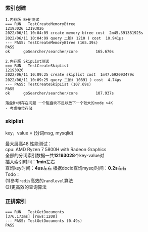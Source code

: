 ### 索引创建
    1.内存版 B+树测试
	=== RUN   TestCreateMemoryBtree
	12193026 12193026
	2022/06/11 10:04:09 create memory btree cost  2m45.391381925s
	2022/06/11 10:04:09 query 二胎( 1210 ) cost  10.941µs
	--- PASS: TestCreateMemoryBtree (165.39s)
	PASS
	ok      goSearcher/searcher/core        165.670s

    2.内存版 SkipList测试
	=== RUN   TestCreateSkipList
	12193026
	2022/06/11 10:09:25 create skiplist cost  1m47.692093479s
	2022/06/11 10:09:25 query 二胎( 10891 ) cost  4.74µs
	--- PASS: TestCreateSkipList (107.69s)
	PASS
	ok      goSearcher/searcher/core        107.937s

    落盘B+树存在问题 一个磁盘块不足以放下一个较大的node >4K
	- 考虑按位存储

### skiplist
key，value = (分词msg, mysqlid)

最大层高48
性能测试：   
cpu: AMD Ryzen 7 5800H with Radeon Graphics   
全部的分词索引数据一共**12193028**个key-value对   
插入索引时间：**1min**左右   
查询key时间：**4us**左右
根据docid查询mysql时间：**0.2s**左右   
Todo：   
(1)参考`redis`高效的`randlevel`算法   
(2)更高效的查询算法   

### 正排索引
	=== RUN   TestGetDocuments
	[376.173ms] [rows:1208]
	--- PASS: TestGetDocuments (0.49s)
	PASS